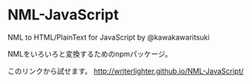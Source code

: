 # NML-JavaScript
NML to HTML/PlainText for JavaScript by @kawakawaritsuki 

NMLをいろいろと変換するためのnpmパッケージ。

このリンクから試せます。
http://writerlighter.github.io/NML-JavaScript/

